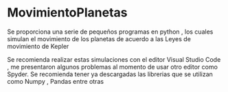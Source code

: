 # MovimientoPlanetas
Se proporciona una serie de  pequeños programas en python , los cuales simulan el movimiento de los planetas de acuerdo a las Leyes de movimiento de Kepler

Se recomienda realizar estas simulaciones con el editor Visual Studio Code , me presentaron algunos problemas al momento de usar otro editor como Spyder.
Se recomienda tener ya descargadas las librerias que se utilizan como Numpy , Pandas entre otras
